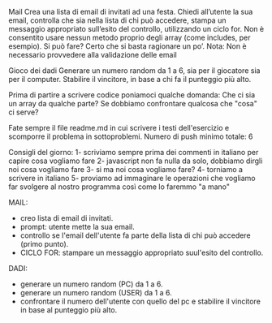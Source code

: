 Mail
Crea una lista di email di invitati ad una festa.
Chiedi all’utente la sua email,
controlla che sia nella lista di chi può accedere,
stampa un messaggio appropriato sull’esito del controllo, utilizzando un ciclo for.
Non è consentito usare nessun metodo proprio degli array (come includes, per esempio).
Si può fare? Certo che si basta ragionare un po’.
Nota: 
Non è necessario provvedere alla validazione delle email


Gioco dei dadi
Generare un numero random da 1 a 6, sia per il giocatore sia per il computer.
Stabilire il vincitore, in base a chi fa il punteggio più alto.


Prima di partire a scrivere codice poniamoci qualche domanda:
Che ci sia un array da qualche parte?
Se dobbiamo confrontare qualcosa che "cosa" ci serve?


Fate sempre il file readme.md in cui scrivere i testi dell'esercizio e scomporre il problema in sottoproblemi. 
Numero di push minimo totale: 6


Consigli del giorno:
1- scriviamo sempre prima dei commenti in italiano per capire cosa vogliamo fare
2- javascript non fa nulla da solo, dobbiamo dirgli noi cosa vogliamo fare
3- si ma noi cosa vogliamo fare?
4- torniamo a scrivere in italiano
5- proviamo ad immaginare le operazioni che vogliamo far svolgere al nostro programma così come lo faremmo "a mano"


MAIL:
- creo lista di email di invitati.
- prompt: utente mette la sua email.
- controllo se l'email dell'utente fa parte della lista di chi può accedere (primo punto).
- CICLO FOR: stampare un messaggio appropriato suul'esito del controllo.

DADI:
- generare un numero random (PC) da 1 a 6.
- generare un numero random (USER) da 1 a 6.
- confrontare il numero dell'utente con quello del pc e stabilire il vincitore in base al punteggio più alto.